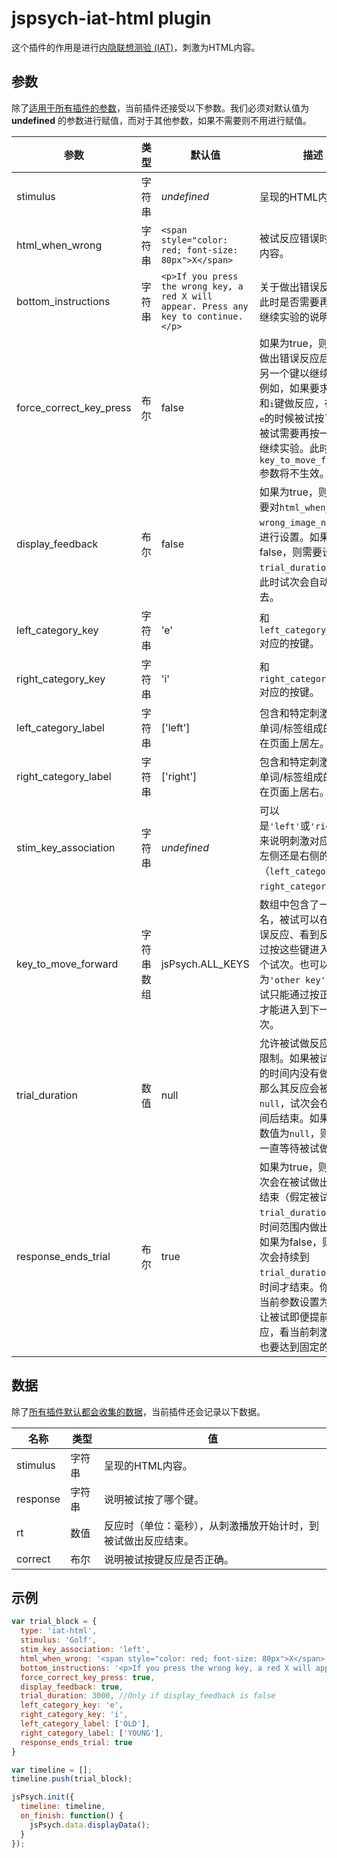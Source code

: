 # jspsych-iat-html plugin

这个插件的作用是进行[内隐联想测验 (IAT)](https://implicit.harvard.edu/implicit/iatdetails.html)，刺激为HTML内容。

## 参数

除了[适用于所有插件的参数](/overview/plugins.html#parameters-available-in-all-plugins)，当前插件还接受以下参数。我们必须对默认值为 **undefined** 的参数进行赋值，而对于其他参数，如果不需要则不用进行赋值。

| 参数                    | 类型       | 默认值                                                       | 描述                                                         |
| ----------------------- | ---------- | ------------------------------------------------------------ | ------------------------------------------------------------ |
| stimulus                | 字符串     | *undefined*                                                  | 呈现的HTML内容。                                             |
| html_when_wrong         | 字符串     | `<span style="color: red; font-size: 80px">X</span>`         | 被试反应错误时呈现的内容。                                   |
| bottom_instructions     | 字符串     | `<p>If you press the wrong key, a red X will appear. Press any key to continue.</p>` | 关于做出错误反应以及此时是否需要再按键以继续实验的说明。     |
| force_correct_key_press | 布尔       | false                                                        | 如果为true，则被试在做出错误反应后需要按另一个键以继续实验。例如，如果要求通过按<kbd>e</kbd>和<kbd>i</kbd>键做反应，在应该按<kbd>e</kbd>的时候被试按了<kbd>i</kbd>，则被试需要再按一下<kbd>e</kbd>才能继续实验。此时，`key_to_move_forward`参数将不生效。 |
| display_feedback        | 布尔       | false                                                        | 如果为true，则同时需要对`html_when_wrong`和`wrong_image_name`参数进行设置。如果为false，则需要设置`trial_duration`参数，此时试次会自动进行下去。 |
| left_category_key       | 字符串     | 'e'                                                          | 和`left_category_label`对应的按键。                          |
| right_category_key      | 字符串     | 'i'                                                          | 和`right_category_label`对应的按键。                         |
| left_category_label     | 字符串     | ['left']                                                     | 包含和特定刺激相关的单词/标签组成的数组，在页面上居左。      |
| right_category_label    | 字符串     | ['right']                                                    | 包含和特定刺激相关的单词/标签组成的数组，在页面上居右。      |
| stim_key_association    | 字符串     | *undefined*                                                  | 可以是`'left'`或`'right'`，用来说明刺激对应着页面左侧还是右侧的类别（`left_category_key`和`right_category_key`）。 |
| key_to_move_forward     | 字符串数组 | jsPsych.ALL_KEYS                                             | 数组中包含了一系列键名，被试可以在做出错误反应、看到反馈时通过按这些键进入到下一个试次。也可以设置为`'other key'`，这样被试只能通过按正确的键才能进入到下一个试次。 |
| trial_duration          | 数值       | null                                                         | 允许被试做反应的时间限制。如果被试在设定的时间内没有做反应，那么其反应会被记为`null`，试次会在超出时间后结束。如果当前参数值为`null`，则试次会一直等待被试做反应。 |
| response_ends_trial     | 布尔       | true                                                         | 如果为true，则当前试次会在被试做出反应时结束（假定被试是在`trial_duration`指定的时间范围内做出的反应）如果为false，则当前试次会持续到`trial_duration`指定的时间才结束。你可以把当前参数设置为`false`以让被试即便提前做了反应，看当前刺激的时间也要达到固定的时长。 |

## 数据

除了[所有插件默认都会收集的数据](/overview/plugins.html#data-collected-by-all-plugins)，当前插件还会记录以下数据。

| 名称     | 类型   | 值                                                           |
| -------- | ------ | ------------------------------------------------------------ |
| stimulus | 字符串 | 呈现的HTML内容。                                             |
| response | 字符串 | 说明被试按了哪个键。                                         |
| rt       | 数值   | 反应时（单位：毫秒），从刺激播放开始计时，到被试做出反应结束。 |
| correct  | 布尔   | 说明被试按键反应是否正确。                                   |

## 示例

```javascript
var trial_block = {
  type: 'iat-html',
  stimulus: 'Golf',
  stim_key_association: 'left',
  html_when_wrong: '<span style="color: red; font-size: 80px">X</span>',
  bottom_instructions: '<p>If you press the wrong key, a red X will appear. Press the other key to continue</p>',
  force_correct_key_press: true,
  display_feedback: true,
  trial_duration: 3000, //Only if display_feedback is false
  left_category_key: 'e',
  right_category_key: 'i',
  left_category_label: ['OLD'],
  right_category_label: ['YOUNG'],
  response_ends_trial: true
}

var timeline = [];
timeline.push(trial_block);

jsPsych.init({
  timeline: timeline,
  on_finish: function() {
    jsPsych.data.displayData();
  }
});
```
